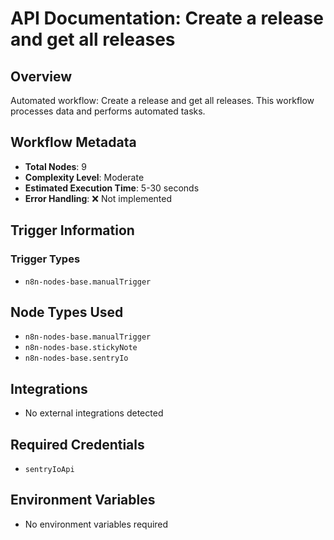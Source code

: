 # API Documentation: Create a release and get all releases

## Overview
Automated workflow: Create a release and get all releases. This workflow processes data and performs automated tasks.

## Workflow Metadata
- **Total Nodes**: 9
- **Complexity Level**: Moderate
- **Estimated Execution Time**: 5-30 seconds
- **Error Handling**: ❌ Not implemented

## Trigger Information
### Trigger Types
- `n8n-nodes-base.manualTrigger`

## Node Types Used
- `n8n-nodes-base.manualTrigger`
- `n8n-nodes-base.stickyNote`
- `n8n-nodes-base.sentryIo`

## Integrations
- No external integrations detected

## Required Credentials
- `sentryIoApi`

## Environment Variables
- No environment variables required
